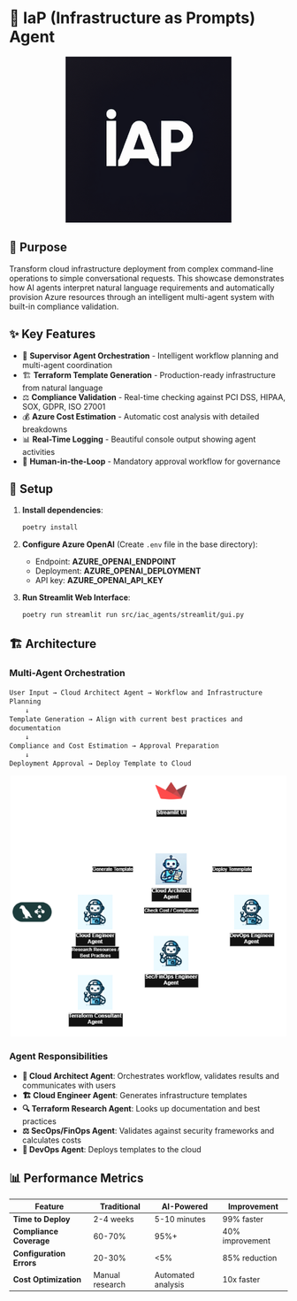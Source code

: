 # 🤖 IaP (Infrastructure as Prompts) Agent

<p align="center">
    <img src="assets/logo.png" alt="logo" width="300"/>
</p>

## 🎯 Purpose

Transform cloud infrastructure deployment from complex command-line operations to simple conversational requests. This showcase demonstrates how AI agents interpret natural language requirements and automatically provision Azure resources through an intelligent multi-agent system with built-in compliance validation.

## ✨ Key Features

- 🎯 **Supervisor Agent Orchestration** - Intelligent workflow planning and multi-agent coordination
- 🏗️ **Terraform Template Generation** - Production-ready infrastructure from natural language
- ⚖️ **Compliance Validation** - Real-time checking against PCI DSS, HIPAA, SOX, GDPR, ISO 27001
- 💰 **Azure Cost Estimation** - Automatic cost analysis with detailed breakdowns
- 📊 **Real-Time Logging** - Beautiful console output showing agent activities
- 👥 **Human-in-the-Loop** - Mandatory approval workflow for governance

## 🔧 Setup

1. **Install dependencies**:
   ```bash
   poetry install
   ```

2. **Configure Azure OpenAI** (Create `.env` file in the base directory):
   - Endpoint: **AZURE_OPENAI_ENDPOINT**
   - Deployment: **AZURE_OPENAI_DEPLOYMENT**
   - API key: **AZURE_OPENAI_API_KEY**

3. **Run Streamlit Web Interface**:
   ```bash
   poetry run streamlit run src/iac_agents/streamlit/gui.py
   ```

## 🏗️ Architecture

### Multi-Agent Orchestration
```
User Input → Cloud Architect Agent → Workflow and Infrastructure Planning
    ↓  
Template Generation → Align with current best practices and documentation
    ↓
Compliance and Cost Estimation → Approval Preparation
    ↓
Deployment Approval → Deploy Template to Cloud
```

<p align="center">
    <img src="assets/iap.png" alt="iap" width="500"/>
</p>

### Agent Responsibilities
- **🎯 Cloud Architect Agent**: Orchestrates workflow, validates results and communicates with users
- **🏗️ Cloud Engineer Agent**: Generates infrastructure templates
- **🔍 Terraform Research Agent**: Looks up documentation and best practices
- **⚖️ SecOps/FinOps Agent**: Validates against security frameworks and calculates costs
- **🚀 DevOps Agent**: Deploys templates to the cloud

## 📊 Performance Metrics

| Feature | Traditional | AI-Powered | Improvement |
|---------|-------------|------------|-------------|
| **Time to Deploy** | 2-4 weeks | 5-10 minutes | 99% faster |
| **Compliance Coverage** | 60-70% | 95%+ | 40% improvement |
| **Configuration Errors** | 20-30% | <5% | 85% reduction |
| **Cost Optimization** | Manual research | Automated analysis | 10x faster |
